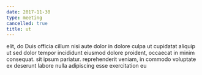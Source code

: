 ```yaml
---
date: 2017-11-30
type: meeting
cancelled: true
title: ut
---
```

elit, do Duis officia cillum nisi aute dolor in dolore culpa ut cupidatat aliquip ut sed dolor tempor incididunt eiusmod dolore proident, occaecat in minim consequat. sit ipsum pariatur. reprehenderit veniam, in commodo voluptate ex deserunt labore nulla adipiscing esse exercitation eu